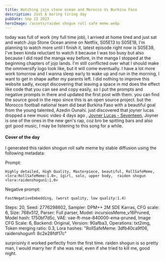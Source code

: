 ```yaml
---
title: Watching jojo stone ocean and Morocco Vs Burkina Faso
description: Just A boring tiring day
pubDate: Sep 12 2023
heroImage: /assets/raiden shogun roll safe meme.webp
---
```

today was full of work (my full time job), I arrived at home tired and just sat and watch Jojo Stone Ocean anime on Netflix, S05E13 to S05E18, I'm planning to watch more until I finish it, latest episode right now is S05E38, I've been kinda reluctant to watch it because I was too busy but also because I did read the manga way before, in the manga I stopped at the beginning chapters of jojo lands.
I'm still conflicted over what I should make the omniversify logo look like, but it will come eventually.
I have a lot more work tomorrow and I wanna sleep early to wake up and run in the morning, I want to get in shape aafter my parents left.
I did nothing to improve this website sadly, except discovering that leaving a space in md does the effect like code that you can see and copy easily, so I put the prompts and negative prompts in there and updated the first post with them. you can find the source good in the repo since this is an open source project.
but the Morocco football national team did beat Burkina Faso with a beautiful goal from the young talented, Azedin Ounahi.
just discovered that joyner lucas dropped a new music video 4 days ago , [Joyner Lucas - Seventeen](https://www.youtube.com/watch?v=TLAuRp3xFTE "Joyner Lucas - Seventeen"), Joyner is one of the ones in the new gen's rap, coz bro be spitting bars and also got good music, I may be listening to this song for a while.

#### Cover of the day ####

I generated this raiden shogun roll safe meme by stable diffusion using the following metadata:

Prompt:

    Highly detailed, High Quality, Masterpiece, beautiful, RollSafeMeme, <lora:RollSafeMeme:1.0>, 1girl, solo, upper body,  raiden shogun <lora:raidenshogun1:1.0>

Negative prompt: 

    FastNegativeEmbedding, (worst quality, low quality:1.4)

Steps: 20, Seed: 2776298602, Sampler: DPM++ 2M SDE Karras, CFG scale: 6, Size: 768x512, Parser: Full parser, Model: incursiosMeme_v16Pruned, Model hash: 1750bf7d5c, VAE: vae-ft-mse-840000-ema-pruned, Image CFG Scale: 6, Backend: Original, Version: 90afba3, Operations: txt2img, Token merging ratio: 0.3, Lora hashes: "RollSafeMeme: 3dfb40ca9f06, raidenshogun1: 8c2e28fdf17c"

surprisinly it worked perfectly from the first time. raiden shogun is so pretty man, I would marry her if she was real, even if she tried to kill me, good night.
